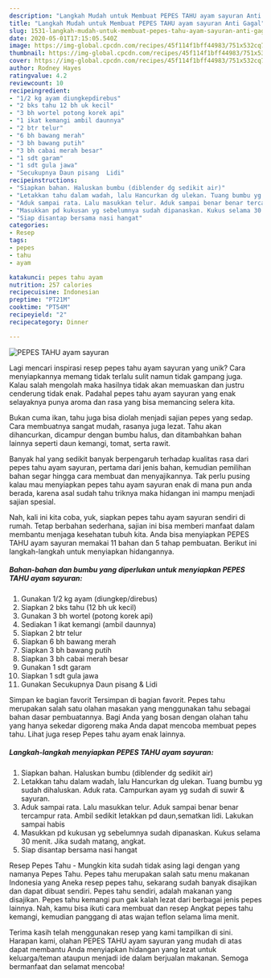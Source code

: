 ```yaml
---
description: "Langkah Mudah untuk Membuat PEPES TAHU ayam sayuran Anti Gagal"
title: "Langkah Mudah untuk Membuat PEPES TAHU ayam sayuran Anti Gagal"
slug: 1531-langkah-mudah-untuk-membuat-pepes-tahu-ayam-sayuran-anti-gagal
date: 2020-05-01T17:15:05.540Z
image: https://img-global.cpcdn.com/recipes/45f114f1bff44983/751x532cq70/pepes-tahu-ayam-sayuran-foto-resep-utama.jpg
thumbnail: https://img-global.cpcdn.com/recipes/45f114f1bff44983/751x532cq70/pepes-tahu-ayam-sayuran-foto-resep-utama.jpg
cover: https://img-global.cpcdn.com/recipes/45f114f1bff44983/751x532cq70/pepes-tahu-ayam-sayuran-foto-resep-utama.jpg
author: Rodney Hayes
ratingvalue: 4.2
reviewcount: 10
recipeingredient:
- "1/2 kg ayam diungkepdirebus"
- "2 bks tahu 12 bh uk kecil"
- "3 bh wortel potong korek api"
- "1 ikat kemangi ambil daunnya"
- "2 btr telur"
- "6 bh bawang merah"
- "3 bh bawang putih"
- "3 bh cabai merah besar"
- "1 sdt garam"
- "1 sdt gula jawa"
- "Secukupnya Daun pisang  Lidi"
recipeinstructions:
- "Siapkan bahan. Haluskan bumbu (diblender dg sedikit air)"
- "Letakkan tahu dalam wadah, lalu Hancurkan dg ulekan. Tuang bumbu yg sudah dihaluskan. Aduk rata. Campurkan ayam yg sudah di suwir &amp; sayuran."
- "Aduk sampai rata. Lalu masukkan telur. Aduk sampai benar benar tercampur rata. Ambil sedikit letakkan pd daun,sematkan lidi. Lakukan sampai habis"
- "Masukkan pd kukusan yg sebelumnya sudah dipanaskan. Kukus selama 30 menit. Jika sudah matang, angkat."
- "Siap disantap bersama nasi hangat"
categories:
- Resep
tags:
- pepes
- tahu
- ayam

katakunci: pepes tahu ayam 
nutrition: 257 calories
recipecuisine: Indonesian
preptime: "PT21M"
cooktime: "PT54M"
recipeyield: "2"
recipecategory: Dinner

---
```



![PEPES TAHU ayam sayuran](https://img-global.cpcdn.com/recipes/45f114f1bff44983/751x532cq70/pepes-tahu-ayam-sayuran-foto-resep-utama.jpg)

Lagi mencari inspirasi resep pepes tahu ayam sayuran yang unik? Cara menyiapkannya memang tidak terlalu sulit namun tidak gampang juga. Kalau salah mengolah maka hasilnya tidak akan memuaskan dan justru cenderung tidak enak. Padahal pepes tahu ayam sayuran yang enak selayaknya punya aroma dan rasa yang bisa memancing selera kita.

Bukan cuma ikan, tahu juga bisa diolah menjadi sajian pepes yang sedap. Cara membuatnya sangat mudah, rasanya juga lezat. Tahu akan dihancurkan, dicampur dengan bumbu halus, dan ditambahkan bahan lainnya seperti daun kemangi, tomat, serta rawit.

Banyak hal yang sedikit banyak berpengaruh terhadap kualitas rasa dari pepes tahu ayam sayuran, pertama dari jenis bahan, kemudian pemilihan bahan segar hingga cara membuat dan menyajikannya. Tak perlu pusing kalau mau menyiapkan pepes tahu ayam sayuran enak di mana pun anda berada, karena asal sudah tahu triknya maka hidangan ini mampu menjadi sajian spesial.


Nah, kali ini kita coba, yuk, siapkan pepes tahu ayam sayuran sendiri di rumah. Tetap berbahan sederhana, sajian ini bisa memberi manfaat dalam membantu menjaga kesehatan tubuh kita. Anda bisa menyiapkan PEPES TAHU ayam sayuran memakai 11 bahan dan 5 tahap pembuatan. Berikut ini langkah-langkah untuk menyiapkan hidangannya.

<!--inarticleads1-->

##### Bahan-bahan dan bumbu yang diperlukan untuk menyiapkan PEPES TAHU ayam sayuran:

1. Gunakan 1/2 kg ayam (diungkep/direbus)
1. Siapkan 2 bks tahu (12 bh uk kecil)
1. Gunakan 3 bh wortel (potong korek api)
1. Sediakan 1 ikat kemangi (ambil daunnya)
1. Siapkan 2 btr telur
1. Siapkan 6 bh bawang merah
1. Siapkan 3 bh bawang putih
1. Siapkan 3 bh cabai merah besar
1. Gunakan 1 sdt garam
1. Siapkan 1 sdt gula jawa
1. Gunakan Secukupnya Daun pisang &amp; Lidi


Simpan ke bagian favorit Tersimpan di bagian favorit. Pepes tahu merupakan salah satu olahan masakan yang menggunakan tahu sebagai bahan dasar pembuatannya. Bagi Anda yang bosan dengan olahan tahu yang hanya sekedar digoreng maka Anda dapat mencoba membuat pepes tahu. Lihat juga resep Pepes tahu ayam enak lainnya. 

<!--inarticleads2-->

##### Langkah-langkah menyiapkan PEPES TAHU ayam sayuran:

1. Siapkan bahan. Haluskan bumbu (diblender dg sedikit air)
1. Letakkan tahu dalam wadah, lalu Hancurkan dg ulekan. Tuang bumbu yg sudah dihaluskan. Aduk rata. Campurkan ayam yg sudah di suwir &amp; sayuran.
1. Aduk sampai rata. Lalu masukkan telur. Aduk sampai benar benar tercampur rata. Ambil sedikit letakkan pd daun,sematkan lidi. Lakukan sampai habis
1. Masukkan pd kukusan yg sebelumnya sudah dipanaskan. Kukus selama 30 menit. Jika sudah matang, angkat.
1. Siap disantap bersama nasi hangat


Resep Pepes Tahu - Mungkin kita sudah tidak asing lagi dengan yang namanya Pepes Tahu. Pepes tahu merupakan salah satu menu makanan Indonesia yang Aneka resep pepes tahu, sekarang sudah banyak disajikan dan dapat dibuat sendiri. Pepes tahu sendiri, adalah makanan yang disajikan. Pepes tahu kemangi pun gak kalah lezat dari berbagai jenis pepes lainnya. Nah, kamu bisa ikuti cara membuat dan resep Angkat pepes tahu kemangi, kemudian panggang di atas wajan teflon selama lima menit. 

Terima kasih telah menggunakan resep yang kami tampilkan di sini. Harapan kami, olahan PEPES TAHU ayam sayuran yang mudah di atas dapat membantu Anda menyiapkan hidangan yang lezat untuk keluarga/teman ataupun menjadi ide dalam berjualan makanan. Semoga bermanfaat dan selamat mencoba!
